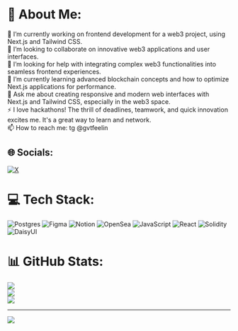 # 💫 About Me:

🔭 I’m currently working on frontend development for a web3 project, using Next.js and Tailwind CSS.<br>👯 I’m looking to collaborate on innovative web3 applications and user interfaces.<br>🤝 I’m looking for help with integrating complex web3 functionalities into seamless frontend experiences.<br>🌱 I’m currently learning advanced blockchain concepts and how to optimize Next.js applications for performance.<br>💬 Ask me about creating responsive and modern web interfaces with Next.js and Tailwind CSS, especially in the web3 space.<br>⚡ I love hackathons! The thrill of deadlines, teamwork, and quick innovation excites me. It's a great way to learn and network. <br> 📫 How to reach me: tg @gvtfeelin

## 🌐 Socials:

[![X](https://img.shields.io/badge/X-black.svg?logo=X&logoColor=white)](https://x.com/https://twitter.com/gutshotexist)

# 💻 Tech Stack:

![Postgres](https://img.shields.io/badge/postgres-%23316192.svg?style=for-the-badge&logo=postgresql&logoColor=white) ![Figma](https://img.shields.io/badge/figma-%23F24E1E.svg?style=for-the-badge&logo=figma&logoColor=white) ![Notion](https://img.shields.io/badge/Notion-%23000000.svg?style=for-the-badge&logo=notion&logoColor=white) ![OpenSea](https://img.shields.io/badge/OpenSea-%232081E2.svg?style=for-the-badge&logo=opensea&logoColor=white) ![JavaScript](https://img.shields.io/badge/javascript-%23323330.svg?style=for-the-badge&logo=javascript&logoColor=%23F7DF1E) ![React](https://img.shields.io/badge/react-%2320232a.svg?style=for-the-badge&logo=react&logoColor=%2361DAFB) ![Solidity](https://img.shields.io/badge/Solidity-%23363636.svg?style=for-the-badge&logo=solidity&logoColor=white) ![DaisyUI](https://img.shields.io/badge/daisyui-5A0EF8?style=for-the-badge&logo=daisyui&logoColor=white)

# 📊 GitHub Stats:

![](https://github-readme-stats.vercel.app/api?username=gutshotexist&theme=dark&hide_border=false&include_all_commits=false&count_private=true)<br/>
![](https://github-readme-streak-stats.herokuapp.com/?user=gutshotexist&theme=dark&hide_border=false)<br/>
![](https://github-readme-stats.vercel.app/api/top-langs/?username=gutshotexist&theme=dark&hide_border=false&include_all_commits=false&count_private=true&layout=compact)

---

[![](https://visitcount.itsvg.in/api?id=gutshotexist&icon=0&color=12)](https://visitcount.itsvg.in)

<!-- Proudly created with GPRM ( https://gprm.itsvg.in ) -->
